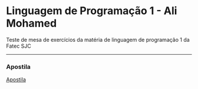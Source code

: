 <h1>Linguagem de Programação 1 - Ali Mohamed</h1>
Teste de mesa de exercícios da matéria de linguagem de programação 1 da Fatec SJC
<hr>
<h3>Apostila</h3>
<a href="https://github.com/alimkhodr/LP1-ALI_MOHAMED/files/12430977/exerc_resp_alg_mar2007.pdf">Apostila</a>
